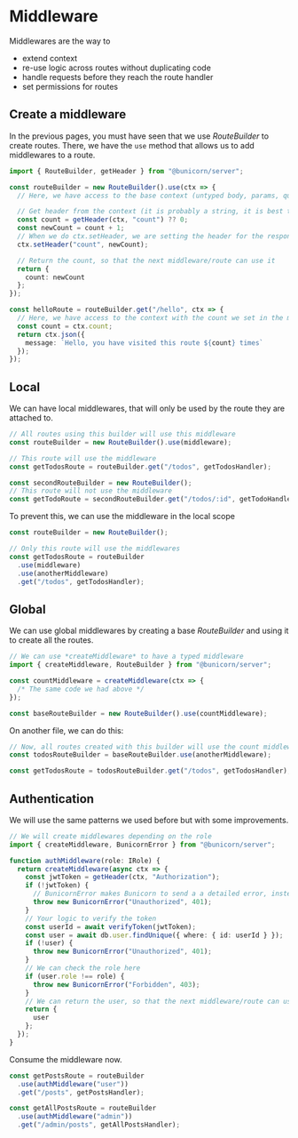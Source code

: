 # Middleware

Middlewares are the way to

- extend context
- re-use logic across routes without duplicating code
- handle requests before they reach the route handler
- set permissions for routes

## Create a middleware

In the previous pages, you must have seen that we use _RouteBuilder_ to create routes. There, we have the `use` method that allows us to add middlewares to a route.

```ts
import { RouteBuilder, getHeader } from "@bunicorn/server";

const routeBuilder = new RouteBuilder().use(ctx => {
  // Here, we have access to the base context (untyped body, params, query, etc)

  // Get header from the context (it is probably a string, it is best to cast on a real use case)
  const count = getHeader(ctx, "count") ?? 0;
  const newCount = count + 1;
  // When we do ctx.setHeader, we are setting the header for the response, when we send the response, it will be sent with the headers we set
  ctx.setHeader("count", newCount);

  // Return the count, so that the next middleware/route can use it
  return {
    count: newCount
  };
});

const helloRoute = routeBuilder.get("/hello", ctx => {
  // Here, we have access to the context with the count we set in the middleware, it is also typed
  const count = ctx.count;
  return ctx.json({
    message: `Hello, you have visited this route ${count} times`
  });
});
```

## Local

We can have local middlewares, that will only be used by the route they are attached to.

```ts
// All routes using this builder will use this middleware
const routeBuilder = new RouteBuilder().use(middleware);

// This route will use the middleware
const getTodosRoute = routeBuilder.get("/todos", getTodosHandler);

const secondRouteBuilder = new RouteBuilder();
// This route will not use the middleware
const getTodoRoute = secondRouteBuilder.get("/todos/:id", getTodoHandler);
```

To prevent this, we can use the middleware in the local scope

```ts
const routeBuilder = new RouteBuilder();

// Only this route will use the middlewares
const getTodosRoute = routeBuilder
  .use(middleware)
  .use(anotherMiddleware)
  .get("/todos", getTodosHandler);
```

## Global

We can use global middlewares by creating a base _RouteBuilder_ and using it to create all the routes.

```ts
// We can use *createMiddleware* to have a typed middleware
import { createMiddleware, RouteBuilder } from "@bunicorn/server";

const countMiddleware = createMiddleware(ctx => {
  /* The same code we had above */
});

const baseRouteBuilder = new RouteBuilder().use(countMiddleware);
```

On another file, we can do this:

```ts
// Now, all routes created with this builder will use the count middleware and the another middleware
const todosRouteBuilder = baseRouteBuilder.use(anotherMiddleware);

const getTodosRoute = todosRouteBuilder.get("/todos", getTodosHandler);
```

## Authentication

We will use the same patterns we used before but with some improvements.

```ts
// We will create middlewares depending on the role
import { createMiddleware, BunicornError } from "@bunicorn/server";

function authMiddleware(role: IRole) {
  return createMiddleware(async ctx => {
    const jwtToken = getHeader(ctx, "Authorization");
    if (!jwtToken) {
      // BunicornError makes Bunicorn to send a a detailed error, instead of sending status 500.
      throw new BunicornError("Unauthorized", 401);
    }
    // Your logic to verify the token
    const userId = await verifyToken(jwtToken);
    const user = await db.user.findUnique({ where: { id: userId } });
    if (!user) {
      throw new BunicornError("Unauthorized", 401);
    }
    // We can check the role here
    if (user.role !== role) {
      throw new BunicornError("Forbidden", 403);
    }
    // We can return the user, so that the next middleware/route can use it
    return {
      user
    };
  });
}
```

Consume the middleware now.

```ts
const getPostsRoute = routeBuilder
  .use(authMiddleware("user"))
  .get("/posts", getPostsHandler);

const getAllPostsRoute = routeBuilder
  .use(authMiddleware("admin"))
  .get("/admin/posts", getAllPostsHandler);
```
